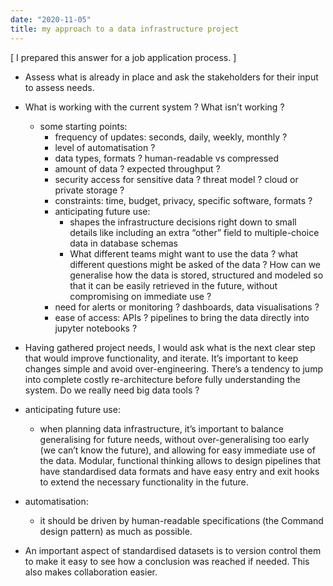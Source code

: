 ```yaml
---
date: "2020-11-05"
title: my approach to a data infrastructure project
---
```


[ I prepared this answer for a job application process. ]

- Assess what is already in place and ask the stakeholders for their input to assess needs.

- What is working with the current system ? What isn’t working ?
  - some starting points:
    - frequency of updates: seconds, daily, weekly, monthly ?
    - level of automatisation ?
    - data types, formats ? human-readable vs compressed
    - amount of data ? expected throughput ?
    - security access for sensitive data ? threat model ? cloud or private storage ?
    - constraints: time, budget, privacy, specific software, formats ?
    - anticipating future use:
      - shapes the infrastructure decisions right down to small details like including an extra “other” field to multiple-choice data in database schemas
      - What different teams might want to use the data ? what different questions might be asked of the data ? How can we generalise how the data is stored, structured and modeled so that it can be easily retrieved in the future, without compromising on immediate use ?
    - need for alerts or monitoring ? dashboards, data visualisations ?
    - ease of access: APIs ? pipelines to bring the data directly into jupyter notebooks ?

- Having gathered project needs, I would ask what is the next clear step that would improve functionality, and iterate. It’s important to keep changes simple and avoid over-engineering. There’s a tendency to jump into complete costly re-architecture before fully understanding the system. Do we really need big data tools ?

- anticipating future use:
  - when planning data infrastructure, it’s important to balance generalising for future needs, without over-generalising too early (we can’t know the future), and allowing for easy immediate use of the data. Modular, functional thinking allows to design pipelines that have standardised data formats and have easy entry and exit hooks to extend the necessary functionality in the future.

- automatisation:
  - it should be driven by human-readable specifications (the Command design pattern) as much as possible.

- An important aspect of standardised datasets is to version control them to make it easy to see how a conclusion was reached if needed. This also makes collaboration easier.
